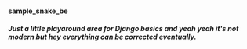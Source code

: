 #### sample_snake_be

##### Just a little playaround area for Django basics and yeah yeah it's not modern but hey everything can be corrected eventually.
